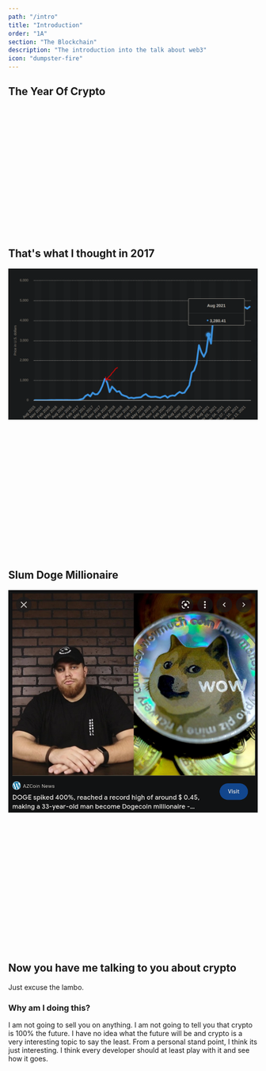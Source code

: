 ```yaml
---
path: "/intro"
title: "Introduction"
order: "1A"
section: "The Blockchain"
description: "The introduction into the talk about web3"
icon: "dumpster-fire"
---
```


## The Year Of Crypto

<br />
<br />
<br />
<br />
<br />
<br />
<br />
<br />
<br />
<br />
<br />
<br />
<br />
<br />
<br />

## That's what I thought in 2017
![2017 best year](./images/2017.png)

<br />
<br />
<br />
<br />
<br />
<br />
<br />
<br />
<br />
<br />
<br />
<br />
<br />
<br />
<br />

## Slum Doge Millionaire
![Slumdoge Millionaire](./images/slum-doge.png)

<br />
<br />
<br />
<br />
<br />
<br />
<br />
<br />
<br />
<br />
<br />
<br />
<br />
<br />
<br />

## Now you have me talking to you about crypto
Just excuse the lambo.

### Why am I doing this?
I am not going to sell you on anything.  I am not going to tell you that crypto
is 100% the future.  I have no idea what the future will be and crypto is a
very interesting topic to say the least.  From a personal stand point, I think
its just interesting.  I think every developer should at least play with it and
see how it goes.
